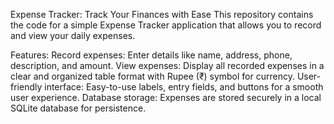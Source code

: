 Expense Tracker: Track Your Finances with Ease
This repository contains the code for a simple Expense Tracker application that allows you to record and view your daily expenses.

Features:
Record expenses: Enter details like name, address, phone, description, and amount.
View expenses: Display all recorded expenses in a clear and organized table format with Rupee (₹) symbol for currency.
User-friendly interface: Easy-to-use labels, entry fields, and buttons for a smooth user experience.
Database storage: Expenses are stored securely in a local SQLite database for persistence.
